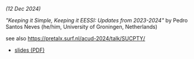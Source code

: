 *(12 Dec 2024)*

*"Keeping it Simple, Keeping it EESSI: Updates from 2023-2024"* by Pedro Santos Neves (he/him, University of Groningen, Netherlands)

see also https://pretalx.surf.nl/acud-2024/talk/SUCPTY/

* [slides (PDF)](https://raw.githubusercontent.com/eessi/docs/main/talks/20241212_SURF-ACUD2024/EESSI_SURF_ACUD_2024.pdf)
